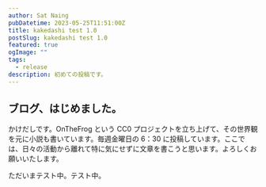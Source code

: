 ```yaml
---
author: Sat Naing
pubDatetime: 2023-05-25T11:51:00Z
title: kakedashi test 1.0
postSlug: kakedashi test 1.0
featured: true
ogImage: ""
tags:
  - release
description: 初めての投稿です。
---
```


## ブログ、はじめました。

かけだしです。OnTheFrog という CC0 プロジェクトを立ち上げて、その世界観を元に小説も書いています。毎週金曜日の 6：30 に投稿しています。ここでは、日々の活動から離れて特に気にせずに文章を書こうと思います。よろしくお願いいたします。

ただいまテスト中。テスト中。
